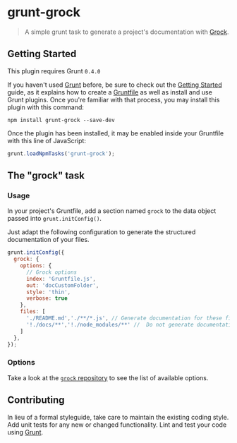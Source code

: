 # grunt-grock

> A simple grunt task to generate a project's documentation with [Grock](https://github.com/killercup/grock).

## Getting Started
This plugin requires Grunt `0.4.0`

If you haven't used [Grunt](http://gruntjs.com/) before, be sure to check out the [Getting Started](http://gruntjs.com/getting-started) guide, as it explains how to create a [Gruntfile](http://gruntjs.com/sample-gruntfile) as well as install and use Grunt plugins. Once you're familiar with that process, you may install this plugin with this command:

```shell
npm install grunt-grock --save-dev
```

Once the plugin has been installed, it may be enabled inside your Gruntfile with this line of JavaScript:

```js
grunt.loadNpmTasks('grunt-grock');
```

## The "grock" task

### Usage
In your project's Gruntfile, add a section named `grock` to the data object passed into `grunt.initConfig()`.

Just adapt the following configuration to generate the structured documentation of your files.

```js
grunt.initConfig({
  grock: {
    options: {
      // Grock options
      index: 'Gruntfile.js',
      out: 'docCustomFolder',
      style: 'thin',
      verbose: true
    },
    files: [
      './README.md','./**/*.js', // Generate documentation for these files
      '!./docs/**','!./node_modules/**' //  Do not generate documentation for these files
    ]
  },
});
```

### Options

Take a look at the [`grock` repository](https://github.com/killercup/grock) to see the list of available options.


## Contributing
In lieu of a formal styleguide, take care to maintain the existing coding style. Add unit tests for any new or changed functionality. Lint and test your code using [Grunt](http://gruntjs.com/).
